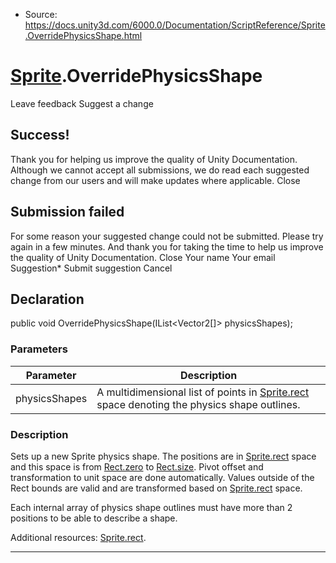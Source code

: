 * Source: https://docs.unity3d.com/6000.0/Documentation/ScriptReference/Sprite.OverridePhysicsShape.html

#  [Sprite](https://docs.unity3d.com/6000.0/Documentation/ScriptReference/Sprite.html).OverridePhysicsShape
Leave feedback
Suggest a change
## Success!
Thank you for helping us improve the quality of Unity Documentation. Although we cannot accept all submissions, we do read each suggested change from our users and will make updates where applicable.
Close
## Submission failed
For some reason your suggested change could not be submitted. Please <a>try again</a> in a few minutes. And thank you for taking the time to help us improve the quality of Unity Documentation.
Close
Your name Your email Suggestion* Submit suggestion
Cancel
## Declaration
public void OverridePhysicsShape(IList<Vector2[]> physicsShapes); 
### Parameters
Parameter | Description  
---|---  
physicsShapes | A multidimensional list of points in [Sprite.rect](https://docs.unity3d.com/6000.0/Documentation/ScriptReference/Sprite-rect.html) space denoting the physics shape outlines.  
### Description
Sets up a new Sprite physics shape.
The positions are in [Sprite.rect](https://docs.unity3d.com/6000.0/Documentation/ScriptReference/Sprite-rect.html) space and this space is from [Rect.zero](https://docs.unity3d.com/6000.0/Documentation/ScriptReference/Rect-zero.html) to [Rect.size](https://docs.unity3d.com/6000.0/Documentation/ScriptReference/Rect-size.html). Pivot offset and transformation to unit space are done automatically. Values outside of the Rect bounds are valid and are transformed based on [Sprite.rect](https://docs.unity3d.com/6000.0/Documentation/ScriptReference/Sprite-rect.html) space.  
  
Each internal array of physics shape outlines must have more than 2 positions to be able to describe a shape.  
  
Additional resources: [Sprite.rect](https://docs.unity3d.com/6000.0/Documentation/ScriptReference/Sprite-rect.html). 
* * *
